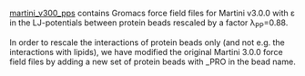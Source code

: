 [martini_v300_pps](https://github.com/KULL-Centre/_2023_Thomasen_Martini/tree/main/force_field/martini_v300_pps) contains Gromacs force field files for Martini v3.0.0 with ε in the LJ-potentials between protein beads rescaled by a factor λ<sub>PP</sub>=0.88.

In order to rescale the interactions of protein beads only (and not e.g. the interactions with lipids), we have modified the original Martini 3.0.0 force field files by adding a new set of protein beads with _PRO in the bead name. 
